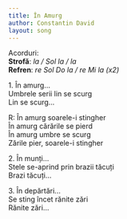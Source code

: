 ```yaml
---
title: În Amurg
author: Constantin David
layout: song
---
```


Acorduri:  
**Strofă**: *la / Sol la / la*  
**Refren**: *re Sol Do la / re Mi la (x2)*  

1\. În amurg...  
Umbrele serii lin se scurg  
Lin se scurg...  

R: În amurg soarele-i stingher  
În amurg cărările se pierd  
În amurg umbre se scurg  
Zările pier, soarele-i stingher  

2\. În munți...  
Stele se-aprind prin brazii tăcuți  
Brazi tăcuți...  

3\. În depărtări...  
Se sting încet rănite zări  
Rănite zări...  

